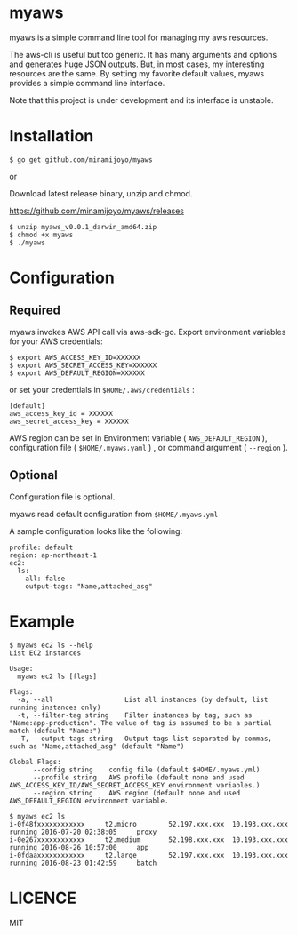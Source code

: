 # myaws

myaws is a simple command line tool for managing my aws resources.

The aws-cli is useful but too generic. It has many arguments and options and generates huge JSON outputs. But, in most cases, my interesting resources are the same. By setting my favorite default values, myaws provides a simple command line interface.

Note that this project is under development and its interface is unstable.

# Installation

```
$ go get github.com/minamijoyo/myaws
```

or

Download latest release binary, unzip and chmod.

https://github.com/minamijoyo/myaws/releases

```
$ unzip myaws_v0.0.1_darwin_amd64.zip
$ chmod +x myaws
$ ./myaws
```

# Configuration
## Required
myaws invokes AWS API call via aws-sdk-go.
Export environment variables for your AWS credentials:

```
$ export AWS_ACCESS_KEY_ID=XXXXXX
$ export AWS_SECRET_ACCESS_KEY=XXXXXX
$ export AWS_DEFAULT_REGION=XXXXXX
```

or set your credentials in `$HOME/.aws/credentials` :

```
[default]
aws_access_key_id = XXXXXX
aws_secret_access_key = XXXXXX
```

AWS region can be set in Environment variable ( `AWS_DEFAULT_REGION` ), configuration file ( `$HOME/.myaws.yaml` ) , or command argument ( `--region` ).

## Optional

Configuration file is optional.

myaws read default configuration from `$HOME/.myaws.yml`

A sample configuration looks like the following:

```
profile: default
region: ap-northeast-1
ec2:
  ls:
    all: false
    output-tags: "Name,attached_asg"
```

# Example

```
$ myaws ec2 ls --help
List EC2 instances

Usage:
  myaws ec2 ls [flags]

Flags:
  -a, --all                  List all instances (by default, list running instances only)
  -t, --filter-tag string    Filter instances by tag, such as "Name:app-production". The value of tag is assumed to be a partial match (default "Name:")
  -T, --output-tags string   Output tags list separated by commas, such as "Name,attached_asg" (default "Name")

Global Flags:
      --config string    config file (default $HOME/.myaws.yml)
      --profile string   AWS profile (default none and used AWS_ACCESS_KEY_ID/AWS_SECRET_ACCESS_KEY environment variables.)
      --region string    AWS region (default none and used AWS_DEFAULT_REGION environment variable.
```

```
$ myaws ec2 ls
i-0f48fxxxxxxxxxxxx     t2.micro        52.197.xxx.xxx  10.193.xxx.xxx    running 2016-07-20 02:38:05     proxy
i-0e267xxxxxxxxxxxx     t2.medium       52.198.xxx.xxx  10.193.xxx.xxx    running 2016-08-26 10:57:00     app
i-0fdaaxxxxxxxxxxxx     t2.large        52.197.xxx.xxx  10.193.xxx.xxx    running 2016-08-23 01:42:59     batch
```

# LICENCE

MIT

